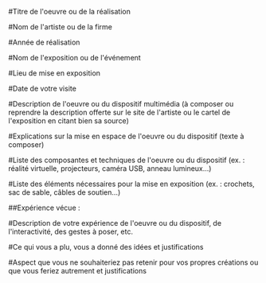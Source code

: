 #Titre de l'oeuvre ou de la réalisation

#Nom de l'artiste ou de la firme

#Année de réalisation

#Nom de l'exposition ou de l'événement

#Lieu de mise en exposition

#Date de votre visite

#Description de l'oeuvre ou du dispositif multimédia (à composer ou reprendre la description offerte sur le site de l'artiste ou le cartel de l'exposition en citant bien sa source)

#Explications sur la mise en espace de l'oeuvre ou du dispositif (texte à composer)

#Liste des composantes et techniques de l'oeuvre ou du dispositif (ex. : réalité virtuelle, projecteurs, caméra USB, anneau lumineux...)

#Liste des éléments nécessaires pour la mise en exposition (ex. : crochets, sac de sable, câbles de soutien...)

##Expérience vécue :

#Description de votre expérience de l'oeuvre ou du dispositif, de l'interactivité, des gestes à poser, etc.

#Ce qui vous a plu, vous a donné des idées et justifications

#Aspect que vous ne souhaiteriez pas retenir pour vos propres créations ou que vous feriez autrement et justifications

